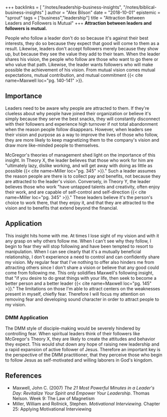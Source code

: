 +++
backlinks = [
  "/notes/leadership-business-insights",
  "/notes/biblical-business-insights"
]
author = "Alex Bilson"
date = "2018-10-01"
epistemic = "sprout"
tags = ["business","leadership"]
title = "Attraction Between Leaders and Followers is Mutual"
+++
**Attraction between leaders and followers is mutual.**

People who follow a leader don't do so because it's against their best interests, they do so because they expect that good will come to them as a result.  Likewise, leaders don't accept followers merely because they show up, but because they see the value they add to their team.  When the leader shares his vision, the people who follow are those who want to go there or who value that path.  Likewise, the leader wants followers who will make possible the achievement of his vision.  From mutual vision comes mutual expectations, mutual contribution, and mutual commitment {{< cite name=Maxwell loc="pg. 140-141" >}}.

## Importance

Leaders need to be aware why people are attracted to them.  If they're clueless about why people have joined their organization or believe it's simply because they serve the best snacks, they will constantly disconnect with their followers and experience high turnover if not total abandonment when the reason people follow disappears.  However, when leaders see their vision and purpose as a way to improve the lives of those who follow, they are more likely to keep magnetizing them to the company's vision and draw more like-minded people to themselves.

McGregor's theories of management shed light on the importance of this insight.  In Theory X, the leader believes that those who work for him are "ultimately lazy, dislike working, and will get away with doing as little as possible {{< cite name=Miller loc="pg. 345" >}}."  Such a leader assumes the reason people are there is to collect pay and benefits, not because they are attracted to the leader's vision.  Conversely, in Theory Y, the leader believes those who work "have untapped talents and creativity, often enjoy their work, and are capable of self-control and self-direction {{< cite name=Miller loc="pg. 345" >}}."  These leaders believe it's the person's choice to work there, that they enjoy it, and that they are attracted to the vision and to benefits that extend beyond the financial.

## Application

This insight hits home with me.  At times I lose sight of my vision and with it any grasp on why others follow me.  When I can't see why they follow, I begin to fear they will stop following and have been tempted to resort to manipulation.  When I can see clearly that it's a mutually beneficial relationship, I don't experience a need to control and can confidently share my vision.  My regular fear that I've nothing to offer also hinders me from attracting others since I don't share a vision or believe that any good could come from following me.  This only solidifies Maxwell's following insight, that "if you desire to do great things with your life, then seek to become a better person and a better leader {{< cite name=Maxwell loc="pg. 145" >}}."  The limitations on those I'm able to attract centers on the weaknesses present in myself, chiefly fear.  Therefore I will focus my attention on removing fear and developing sound character in order to attract people to my vision.

### DMM Application

The DMM style of disciple-making would be severely hindered by controlling fear.  When spiritual leaders think of their followers like McGregor's Theory X, they are likely to create the attitudes and behavior they expect.  This would shut down any hope of raising new leadership and a rapid expansion of active follower of Jesus.  Therefore an important key is the perspective of the DMM practitioner, that they perceive those who begin to follow Jesus as self-motivated and willing laborers in God's kingdom.

## References

- Maxwell, John C. (2007) _The 21 Most Powerful Minutes in a Leader's Day: Revitalize Your Spirit and Empower Your Leadership_. Thomas Nelson. Week 9: The Law of Magnetism
- Miller, William and Rollnick, Stephen. _Motivational Interviewing_. Chapter 25: Applying Motivational Interviewing
